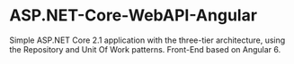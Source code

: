 # ASP.NET-Core-WebAPI-Angular
Simple ASP.NET Core 2.1 application with the three-tier architecture, using the Repository and Unit Of Work patterns. Front-End based on Angular 6.
